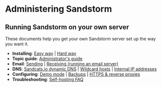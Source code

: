 # Administering Sandstorm

## Running Sandstorm on your own server

These documents help you get your own Sandstorm server set up the way you want it.

* **Installing**: [Easy way](https://sandstorm.io/install/) | [Hard way](install.md)
* **Topic guide**: [Administrator's guide](administering/guide.md)
* **Email**: [Sending](administering/email.md#outgoing-smtp) | [Receiving (running an email server)](administering/email.md#outbound-email-steps)
* **DNS**: [Sandcats.io dynamic DNS](administering/sandcats.md) | [Wildcard hosts](administering/wildcard.md) | [Internal IP addresses](administering/faq.md#how-do-i-use-sandstorm-with-an-internal-ip-address)
* **Configuring**: [Demo mode](administering/demo.md) | [Backups](administering/backups.md) | [HTTPS & reverse proxies](administering/ssl.md) <!-- [Login providers]() -->
* **Troubleshooting**: [Self-hosting FAQ](administering/faq.md)
